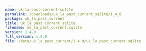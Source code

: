 ```yaml
---
name: uk-la-past-current-sqlite
permalink: /downloads/uk_la_past_current_sqlite/1_4_0
package: uk_la_past_current
title: uk_la_past_current_sqlite
filename: uk_la_past_current.sqlite
version: 1.4.0
full_version: 1.4.0
file: /data/uk_la_past_current/1.4.0/uk_la_past_current.sqlite
---
```

